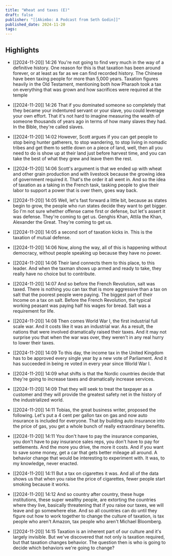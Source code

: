 ```yaml
---
title: "Wheat and taxes (E)"
draft: false
publisher: "[[Akimbo: A Podcast from Seth Godin]]"
published_date: 2024-11-20
tags:
---
```



## Highlights
* [[2024-11-20]] 14:26  You're not going to find very much in the way of a definitive history. One reason for this is that taxation has been around forever, or at least as far as we can find recorded history. The Chinese have been taxing people for more than 5,000 years. Taxation figures heavily in the Old Testament, mentioning both how Pharaoh took a tax on everything that was grown and how sacrifices were required at the temple

* [[2024-11-20]] 14:26  That if you dominated someone so completely that they became your indentured servant or your slave, you could leverage your own effort. That it's not hard to imagine measuring the wealth of someone thousands of years ago in terms of how many slaves they had. In the Bible, they're called slaves.

* [[2024-11-20]] 14:02  However, Scott argues if you can get people to stop being hunter gatherers, to stop wandering, to stop living in nomadic tribes and get them to settle down on a piece of land, well, then all you need to do is show up at their land just before harvest time, and you can take the best of what they grew and leave them the rest.

* [[2024-11-20]] 14:06  Scott's argument is that we ended up with wheat and other grain production and with livestock because the growing idea of government required it. That's the order it all went in. And so the idea of taxation as a taking in the French task, tasking people to give their labor to support a power that is over them, goes way back.

* [[2024-11-20]] 14:05  Well, let's fast forward a little bit, because as states begin to grow, the people who run states decide they want to get bigger. So I'm not sure whether offense came first or defense, but let's assert it was defense. They're coming to get us. Genghis Khan, Attila the Khan, Alexander the Great. They're coming to get us.

* [[2024-11-20]] 14:05  a second sort of taxation kicks in. This is the taxation of mutual defense.

* [[2024-11-20]] 14:06  Now, along the way, all of this is happening without democracy, without people speaking up because they have no power.

* [[2024-11-20]] 14:06  Their land connects them to this place, to this leader. And when the taxman shows up armed and ready to take, they really have no choice but to contribute.

* [[2024-11-20]] 14:07  And so before the French Revolution, salt was taxed. There is nothing you can tax that is more aggressive than a tax on salt that the poorest people were paying. The biggest part of their Income on a tax on salt. Before the French Revolution, the typical working peasant was paying half his wages for bread. Salt was a requirement for life.

* [[2024-11-20]] 14:08  Then comes World War I, the first industrial full scale war. And it costs like it was an industrial war. As a result, the nations that were involved dramatically raised their taxes. And it may not surprise you that when the war was over, they weren't in any real hurry to lower their taxes.

* [[2024-11-20]] 14:09  To this day, the income tax in the United Kingdom has to be approved every single year by a new vote of Parliament. And it has succeeded in being re voted in every year since World War I.

* [[2024-11-20]] 14:09  what shifts is that the Nordic countries decide that they're going to increase taxes and dramatically increase services.

* [[2024-11-20]] 14:09  That they will seek to treat the taxpayer as a customer and they will provide the greatest safety net in the history of the industrialized world.

* [[2024-11-20]] 14:11  Tobias, the great business writer, proposed the following. Let's put a 4 cent per gallon tax on gas and now auto insurance is included for everyone. That by building auto insurance into the price of gas, you get a whole bunch of really extraordinary benefits.

* [[2024-11-20]] 14:11  You don't have to pay the insurance companies, you don't have to pay insurance sales reps, you don't have to pay for settlements. And the more you drive, the more it costs. And if you want to save some money, get a car that gets better mileage all around. A behavior change that would be interesting to experiment with. It was, to my knowledge, never enacted.

* [[2024-11-20]] 14:11  But a tax on cigarettes it was. And all of the data shows us that when you raise the price of cigarettes, fewer people start smoking because it works.

* [[2024-11-20]] 14:12  And so country after country, these huge institutions, these super wealthy people, are extorting the countries where they live, basically threatening that if you raise our taxes, we will leave and go somewhere else. And so all countries can do until they figure out how to work together to change the culture of taxation, is tax people who aren't Amazon, tax people who aren't Michael Bloomberg.

* [[2024-11-20]] 14:15  Taxation is an inherent part of our culture and it's largely invisible. But we've discovered that not only is taxation required, but that taxation changes behavior. The question then is who is going to decide which behaviors we're going to change?

